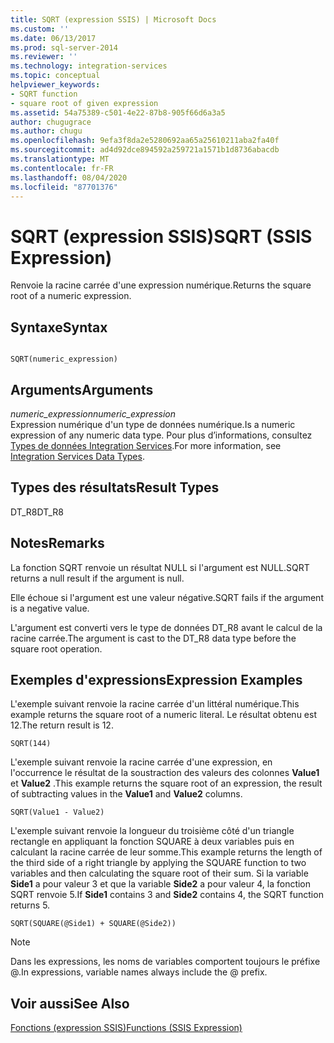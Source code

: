 ```yaml
---
title: SQRT (expression SSIS) | Microsoft Docs
ms.custom: ''
ms.date: 06/13/2017
ms.prod: sql-server-2014
ms.reviewer: ''
ms.technology: integration-services
ms.topic: conceptual
helpviewer_keywords:
- SQRT function
- square root of given expression
ms.assetid: 54a75389-c501-4e22-87b8-905f66d6a3a5
author: chugugrace
ms.author: chugu
ms.openlocfilehash: 9efa3f8da2e5280692aa65a25610211aba2fa40f
ms.sourcegitcommit: ad4d92dce894592a259721a1571b1d8736abacdb
ms.translationtype: MT
ms.contentlocale: fr-FR
ms.lasthandoff: 08/04/2020
ms.locfileid: "87701376"
---
```

# <a name="sqrt-ssis-expression"></a><span data-ttu-id="3b29f-102">SQRT (expression SSIS)</span><span class="sxs-lookup"><span data-stu-id="3b29f-102">SQRT (SSIS Expression)</span></span>
  <span data-ttu-id="3b29f-103">Renvoie la racine carrée d'une expression numérique.</span><span class="sxs-lookup"><span data-stu-id="3b29f-103">Returns the square root of a numeric expression.</span></span>  
  
## <a name="syntax"></a><span data-ttu-id="3b29f-104">Syntaxe</span><span class="sxs-lookup"><span data-stu-id="3b29f-104">Syntax</span></span>  
  
```  
  
SQRT(numeric_expression)  
```  
  
## <a name="arguments"></a><span data-ttu-id="3b29f-105">Arguments</span><span class="sxs-lookup"><span data-stu-id="3b29f-105">Arguments</span></span>  
 <span data-ttu-id="3b29f-106">*numeric_expression*</span><span class="sxs-lookup"><span data-stu-id="3b29f-106">*numeric_expression*</span></span>  
 <span data-ttu-id="3b29f-107">Expression numérique d'un type de données numérique.</span><span class="sxs-lookup"><span data-stu-id="3b29f-107">Is a numeric expression of any numeric data type.</span></span> <span data-ttu-id="3b29f-108">Pour plus d’informations, consultez [Types de données Integration Services](../data-flow/integration-services-data-types.md).</span><span class="sxs-lookup"><span data-stu-id="3b29f-108">For more information, see [Integration Services Data Types](../data-flow/integration-services-data-types.md).</span></span>  
  
## <a name="result-types"></a><span data-ttu-id="3b29f-109">Types des résultats</span><span class="sxs-lookup"><span data-stu-id="3b29f-109">Result Types</span></span>  
 <span data-ttu-id="3b29f-110">DT_R8</span><span class="sxs-lookup"><span data-stu-id="3b29f-110">DT_R8</span></span>  
  
## <a name="remarks"></a><span data-ttu-id="3b29f-111">Notes</span><span class="sxs-lookup"><span data-stu-id="3b29f-111">Remarks</span></span>  
 <span data-ttu-id="3b29f-112">La fonction SQRT renvoie un résultat NULL si l'argument est NULL.</span><span class="sxs-lookup"><span data-stu-id="3b29f-112">SQRT returns a null result if the argument is null.</span></span>  
  
 <span data-ttu-id="3b29f-113">Elle échoue si l'argument est une valeur négative.</span><span class="sxs-lookup"><span data-stu-id="3b29f-113">SQRT fails if the argument is a negative value.</span></span>  
  
 <span data-ttu-id="3b29f-114">L'argument est converti vers le type de données DT_R8 avant le calcul de la racine carrée.</span><span class="sxs-lookup"><span data-stu-id="3b29f-114">The argument is cast to the DT_R8 data type before the square root operation.</span></span>  
  
## <a name="expression-examples"></a><span data-ttu-id="3b29f-115">Exemples d'expressions</span><span class="sxs-lookup"><span data-stu-id="3b29f-115">Expression Examples</span></span>  
 <span data-ttu-id="3b29f-116">L'exemple suivant renvoie la racine carrée d'un littéral numérique.</span><span class="sxs-lookup"><span data-stu-id="3b29f-116">This example returns the square root of a numeric literal.</span></span> <span data-ttu-id="3b29f-117">Le résultat obtenu est 12.</span><span class="sxs-lookup"><span data-stu-id="3b29f-117">The return result is 12.</span></span>  
  
```  
SQRT(144)  
```  
  
 <span data-ttu-id="3b29f-118">L'exemple suivant renvoie la racine carrée d'une expression, en l'occurrence le résultat de la soustraction des valeurs des colonnes **Value1** et **Value2** .</span><span class="sxs-lookup"><span data-stu-id="3b29f-118">This example returns the square root of an expression, the result of subtracting values in the **Value1** and **Value2** columns.</span></span>  
  
```  
SQRT(Value1 - Value2)  
```  
  
 <span data-ttu-id="3b29f-119">L'exemple suivant renvoie la longueur du troisième côté d'un triangle rectangle en appliquant la fonction SQUARE à deux variables puis en calculant la racine carrée de leur somme.</span><span class="sxs-lookup"><span data-stu-id="3b29f-119">This example returns the length of the third side of a right triangle by applying the SQUARE function to two variables and then calculating the square root of their sum.</span></span> <span data-ttu-id="3b29f-120">Si la variable **Side1** a pour valeur 3 et que la variable **Side2** a pour valeur 4, la fonction SQRT renvoie 5.</span><span class="sxs-lookup"><span data-stu-id="3b29f-120">If **Side1** contains 3 and **Side2** contains 4, the SQRT function returns 5.</span></span>  
  
```  
SQRT(SQUARE(@Side1) + SQUARE(@Side2))  
```  
  
> [!NOTE]  
>  <span data-ttu-id="3b29f-121">Dans les expressions, les noms de variables comportent toujours le préfixe \@.</span><span class="sxs-lookup"><span data-stu-id="3b29f-121">In expressions, variable names always include the \@ prefix.</span></span>  
  
## <a name="see-also"></a><span data-ttu-id="3b29f-122">Voir aussi</span><span class="sxs-lookup"><span data-stu-id="3b29f-122">See Also</span></span>  
 [<span data-ttu-id="3b29f-123">Fonctions &#40;expression SSIS&#41;</span><span class="sxs-lookup"><span data-stu-id="3b29f-123">Functions &#40;SSIS Expression&#41;</span></span>](functions-ssis-expression.md)  
  
  
